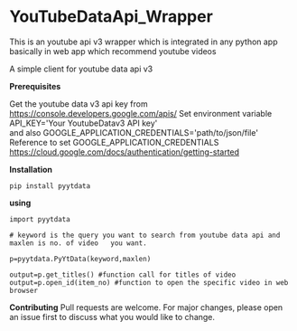 YouTubeDataApi_Wrapper 
======================
This is an youtube api v3 wrapper which is integrated in any python app basically in web app which recommend youtube videos

A simple client for youtube data api v3 

**Prerequisites**

Get the youtube data v3 api key from https://console.developers.google.com/apis/
Set environment variable API_KEY='Your YoutubeDatav3 API key' </br>
and also GOOGLE_APPLICATION_CREDENTIALS='path/to/json/file' </br>
Reference to set GOOGLE_APPLICATION_CREDENTIALS
https://cloud.google.com/docs/authentication/getting-started  

**Installation**
	
	pip install pyytdata 

**using**

       
	import pyytdata

	# keyword is the query you want to search from youtube data api and maxlen is no. of video   you want.

	p=pyytdata.PyYtData(keyword,maxlen) 				    
												
	output=p.get_titles() #function call for titles of video
	output=p.open_id(item_no) #function to open the specific video in web browser 



**Contributing**
Pull requests are welcome. For major changes, please open an issue first to discuss what you would like to change.

